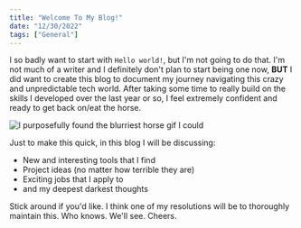 ```yaml
---
title: "Welcome To My Blog!"
date: "12/30/2022"
tags: ["General"]
---
```

I so badly want to start with `Hello world!`, but I'm not going to do that. I'm not much of a writer and I definitely don't plan to start being one now, **BUT** I did want to create this blog to document my journey navigating this crazy and unpredictable tech world. After taking some time to really build on the skills I developed over the last year or so, I feel extremely confident and ready to get back on/eat the horse. 

![I purposefully found the blurriest horse gif I could](https://media.tenor.com/3W8GBKL_fsEAAAAS/equestrian-horse.gif)

Just to make this quick, in this blog I will be discussing:
 - New and interesting tools that I find
 - Project ideas (no matter how terrible they are)
 - Exciting jobs that I apply to
 - and my deepest darkest thoughts

Stick around if you'd like. I think one of my resolutions will be to thoroughly maintain this. Who knows.
We'll see.
Cheers.
